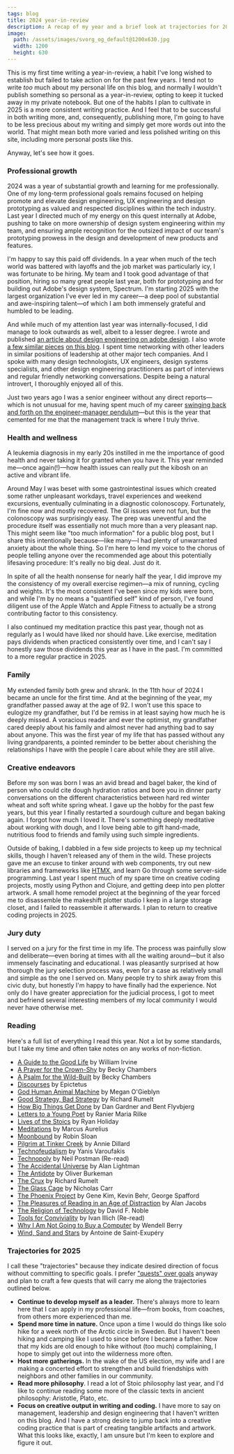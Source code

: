```yaml
---
tags: blog
title: 2024 year-in-review
description: A recap of my year and a brief look at trajectories for 2025.
image:
  path: /assets/images/svorg_og_default@1200x630.jpg
  width: 1200
  height: 630
---
```


This is my first time writing a year-in-review, a habit I've long wished to establish but failed to take action on for the past few years. I tend not to write *too* much about my personal life on this blog, and normally I wouldn't publish something so personal as a year-in-review, opting to keep it tucked away in my private notebook. But one of the habits I plan to cultivate in 2025 is a more consistent writing practice. And I feel that to be successful in both writing more, and, consequently, publishing more, I'm going to have to be less precious about my writing and simply get more words out into the world. That might mean both more varied and less polished writing on this site, including more personal posts like this. 

Anyway, let's see how it goes.

### Professional growth

2024 was a year of substantial growth and learning for me professionally. One of my long-term professional goals remains focused on helping promote and elevate design engineering, UX engineering and design prototyping as valued and respected disciplines within the tech industry. Last year I directed much of my energy on this quest internally at Adobe, pushing to take on more ownership of design system engineering within my team, and ensuring ample recognition for the outsized impact of our team's prototyping prowess in the design and development of new products and features. 

I'm happy to say this paid off dividends. In a year when much of the tech world
was battered with layoffs and the job market was particularly icy, I was fortunate to be hiring. My team and I took good advantage of that position, hiring so many great people last year, both for prototyping and for building out Adobe's design system, Spectrum. I'm starting 2025 with the largest organization I've ever led in my career—a deep pool of substantial and awe-inspiring talent—of which I am both immensely grateful and humbled to be leading.

And while much of my attention last year was internally-focused, I did manage to look outwards as well, albeit to a lesser degree. I wrote and published [an article about design engineering on adobe.design](https://adobe.design/stories/leading-design/should-you-pursue-a-career-in-design-engineering). I also wrote [a few similar pieces](https://sean.voisen.org/blog/design-engineering-working-definition) [on this blog](https://sean.voisen.org/blog/design-engineering-resources). I spent time networking with other leaders in similar positions of leadership at other major tech companies. And I spoke with many design technologists, UX engineers, design systems specialists, and other design engineering practitioners as part of interviews and regular friendly networking conversations. Despite being a natural introvert, I thoroughly enjoyed all of this.

Just two years ago I was a senior engineer without any direct reports—which is not unusual for me, having spent much of my career [swinging back and forth on the engineer-manager pendulum](https://charity.wtf/2017/05/11/the-engineer-manager-pendulum/)—but this is the year that cemented for me that the management track is where I truly thrive.

### Health and wellness

A leukemia diagnosis in my early 20s instilled in me the importance of good health and never taking it for granted when you have it. This year reminded me—once again(!)—how health issues can really put the kibosh on an active and vibrant life.

Around May I was beset with some gastrointestinal issues which created some
rather unpleasant workdays, travel experiences and weekend excursions,
eventually culminating in a diagnostic colonoscopy. Fortunately, I'm fine now
and mostly recovered. The GI issues were not fun, but the colonoscopy was
surprisingly easy. The prep was uneventful and the procedure itself was
essentially not much more than a very pleasant nap. This might seem like "too much information" for a public blog post, but I share this intentionally because—like many—I had plenty of unwarranted anxiety about the whole thing. So I'm here to lend my voice to the chorus of people telling anyone over the recommended age about this potentially lifesaving procedure: It's really no big deal. Just do it.

In spite of all the health nonsense for nearly half the year, I did improve my the consistency of my overall exercise regimen—a mix of running, cycling and weights. It's the most consistent I've been since my kids were born, and while I'm by no means a "quantified self" kind of person, I've found diligent use of the Apple Watch and Apple Fitness to actually be a strong contributing factor to this consistency.

I also continued my meditation practice this past year, though not as regularly
as I would have liked nor should have. Like exercise, meditation pays dividends
when practiced consistently over time, and I can't say I honestly saw those
dividends this year as I have in the past. I'm committed to a more regular
practice in 2025.

### Family

My extended family both grew and shrank. In the 11th hour of 2024 I became an uncle for the first time. And at the beginning of the year, my grandfather passed away at the age of 92. I won't use this space to eulogize my grandfather, but I'd be remiss in at least saying how much he is deeply missed. A voracious reader and ever the optimist, my grandfather cared deeply about his family and almost never had anything bad to say about anyone. This was the first year of my life that has passed without any living grandparents, a pointed reminder to be better about cherishing the relationships I have with the people I care about while they are still alive.

### Creative endeavors

Before my son was born I was an avid bread and bagel baker, the kind of person who could cite dough hydration ratios and bore you in dinner party conversations on the different characteristics between hard red winter wheat and soft white spring wheat. I gave up the hobby for the past few years, but this year I finally restarted a sourdough culture and began baking again. I forgot how much I loved it. There's something deeply meditative about working with dough, and I love being able to gift hand-made, nutritious food to friends and family using such simple ingredients.

Outside of baking, I dabbled in a few side projects to keep up my technical
skills, though I haven't released any of them in the wild. These projects gave
me an excuse to tinker around with web components, try out new libraries and
frameworks like [HTMX](https://htmx.org/), and learn Go through some server-side
programming. Last year I spent much of my spare time on creative coding
projects, mostly using Python and Clojure, and getting deep into pen plotter artwork. A small home remodel project at the beginning of the year forced me to disassemble the makeshift plotter studio I keep in a large storage closet, and I failed to reassemble it afterwards. I plan to return to creative coding projects in 2025.

### Jury duty

I served on a jury for the first time in my life. The process was painfully slow and deliberate—even boring at times with all the waiting around—but it also immensely fascinating and educational. I was pleasantly surprised at how thorough the jury selection process was, even for a case as relatively small and simple as the one I served on. Many people try to shirk away from this civic duty, but honestly I'm happy to have finally had the experience. Not only do I have greater appreciation for the judicial process, I got to meet and befriend several interesting members of my local community I would never have otherwise met. 

### Reading

Here's a full list of everything I read this year. Not a lot by some standards, but I take my time and often take notes on any works of non-fiction.

- [A Guide to the Good Life](https://bookshop.org/a/106240/9780195374612) by William Irvine
- [A Prayer for the Crown-Shy](https://bookshop.org/a/106240/9781250236234) by Becky Chambers
- [A Psalm for the Wild-Built](https://bookshop.org/a/106240/9781250236210) by Becky Chambers
- [Discourses](https://standardebooks.org/ebooks/epictetus/discourses/george-long) by Epictetus
- [God Human Animal Machine](https://bookshop.org/a/106240/9780525562719) by Megan O'Gieblyn
- [Good Strategy, Bad Strategy](https://bookshop.org/a/106240/9780307886231) by Richard Rumelt
- [How Big Things Get Done](https://bookshop.org/a/106240/9780593239513) by Dan Gardner and Bent Flyvbjerg
- [Letters to a Young Poet](https://bookshop.org/a/106240/9781611806861) by Ranier Maria Rilke
- [Lives of the Stoics](https://bookshop.org/a/106240/9780525541875) by Ryan Holiday
- [Meditations](https://bookshop.org/a/106240/9781541673854) by Marcus Aurelius
- [Moonbound](https://bookshop.org/a/106240/9780374610609) by Robin Sloan
- [Pilgrim at Tinker Creek](https://bookshop.org/a/106240/9780061233326) by Annie Dillard
- [Technofeudalism](https://bookshop.org/a/106240/9781685891244) by Yanis Varoufakis
- [Technopoly](https://bookshop.org/a/106240/9780679745402) by Neil Postman (Re-read)
- [The Accidental Universe](https://bookshop.org/a/106240/9780345805959) by Alan Lightman
- [The Antidote](https://bookshop.org/a/106240/9781250860408) by Oliver Burkeman
- [The Crux](https://bookshop.org/a/106240/9781541701243) by Richard Rumelt
- [The Glass Cage](https://bookshop.org/a/106240/9780393351637) by Nicholas Carr
- [The Phoenix Project](https://bookshop.org/a/106240/9781942788294) by Gene Kim, Kevin Behr, George Spafford
- [The Pleasures of Reading in an Age of Distraction](https://bookshop.org/a/106240/9780199747498) by Alan Jacobs
- [The Religion of Technology](https://bookshop.org/a/106240/9780140279160) by David F. Noble
- [Tools for Conviviality](https://openlibrary.org/works/OL2848898W/Tools_for_Conviviality) by Ivan Illich (Re-read)
- [Why I Am Not Going to Buy a Computer](https://bookshop.org/a/106240/9781640094574) by Wendell Berry
- [Wind, Sand and Stars](https://bookshop.org/a/106240/9780156027496) by Antoine de Saint-Exupéry

### Trajectories for 2025

I call these "trajectories" because they indicate desired direction of focus
without committing to specific goals. I prefer ["quests" over
goals](https://www.raptitude.com/2024/08/do-quests-not-goals/) anyway and plan to craft a few quests that will carry me along the trajectories outlined below.

- **Continue to develop myself as a leader.** There's always more to learn here
that I can apply in my professional life—from books, from coaches, from others
more experienced than me.
- **Spend more time in nature.** Once upon a time I would do things like solo
hike for a week north of the Arctic circle in Sweden. But I haven't been hiking
and camping like I used to since before I became a father. Now that my kids are old enough to hike without (too much) complaining, I hope to simply get out into the wilderness more often. 
- **Host more gatherings.** In the wake of the US election, my wife and I are making a concerted effort to strengthen and build friendships with neighbors and other families in our community.
- **Read more philosophy**. I read a lot of Stoic philosophy last year, and I'd like to continue reading some more of the classic texts in ancient philosophy: Aristotle, Plato, etc.
- **Focus on creative output in writing and coding.** I have more to say on
management, leadership and design engineering that I haven't written on this
blog. And I have a strong desire to jump back into a creative coding practice
that is part of creating tangible artifacts and artwork. What this looks like,
exactly, I am unsure but I'm keen to explore and figure it out.
